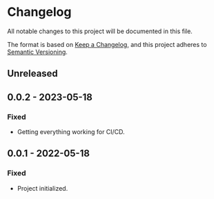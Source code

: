# Changelog
All notable changes to this project will be documented in this file.

The format is based on [Keep a Changelog](https://keepachangelog.com/en/1.0.0/), and this project adheres to [Semantic Versioning](https://semver.org/spec/v2.0.0.html).

## Unreleased

## 0.0.2 - 2023-05-18
### Fixed
- Getting everything working for CI/CD.

## 0.0.1 - 2022-05-18
### Fixed
- Project initialized.